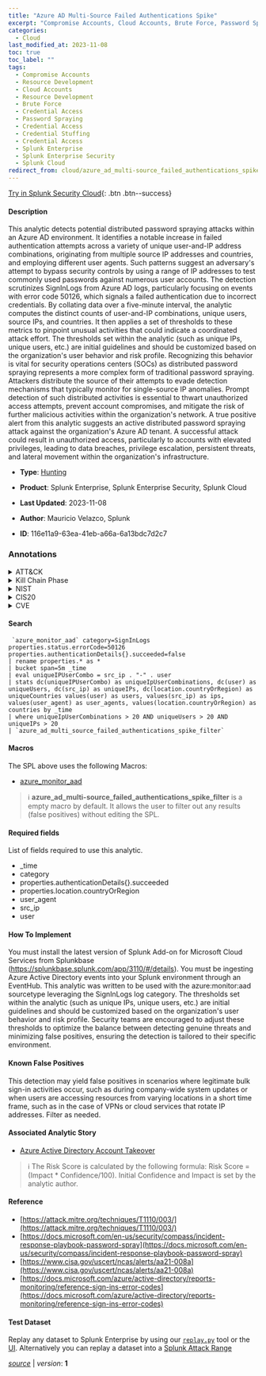 ```yaml
---
title: "Azure AD Multi-Source Failed Authentications Spike"
excerpt: "Compromise Accounts, Cloud Accounts, Brute Force, Password Spraying, Credential Stuffing"
categories:
  - Cloud
last_modified_at: 2023-11-08
toc: true
toc_label: ""
tags:
  - Compromise Accounts
  - Resource Development
  - Cloud Accounts
  - Resource Development
  - Brute Force
  - Credential Access
  - Password Spraying
  - Credential Access
  - Credential Stuffing
  - Credential Access
  - Splunk Enterprise
  - Splunk Enterprise Security
  - Splunk Cloud
redirect_from: cloud/azure_ad_multi-source_failed_authentications_spike/
---
```




[Try in Splunk Security Cloud](https://www.splunk.com/en_us/cyber-security.html){: .btn .btn--success}

#### Description

This analytic detects potential distributed password spraying attacks within an Azure AD environment. It identifies a notable increase in failed authentication attempts across a variety of unique user-and-IP address combinations, originating from multiple source IP addresses and countries, and employing different user agents. Such patterns suggest an adversary&#39;s attempt to bypass security controls by using a range of IP addresses to test commonly used passwords against numerous user accounts. The detection scrutinizes SignInLogs from Azure AD logs, particularly focusing on events with error code 50126, which signals a failed authentication due to incorrect credentials. By collating data over a five-minute interval, the analytic computes the distinct counts of user-and-IP combinations, unique users, source IPs, and countries. It then applies a set of thresholds to these metrics to pinpoint unusual activities that could indicate a coordinated attack effort. The thresholds set within the analytic (such as unique IPs, unique users, etc.) are initial guidelines and should be customized based on the organization&#39;s user behavior and risk profile. Recognizing this behavior is vital for security operations centers (SOCs) as distributed password spraying represents a more complex form of traditional password spraying. Attackers distribute the source of their attempts to evade detection mechanisms that typically monitor for single-source IP anomalies. Prompt detection of such distributed activities is essential to thwart unauthorized access attempts, prevent account compromises, and mitigate the risk of further malicious activities within the organization&#39;s network. A true positive alert from this analytic suggests an active distributed password spraying attack against the organization&#39;s Azure AD tenant. A successful attack could result in unauthorized access, particularly to accounts with elevated privileges, leading to data breaches, privilege escalation, persistent threats, and lateral movement within the organization&#39;s infrastructure.

- **Type**: [Hunting](https://github.com/splunk/security_content/wiki/Detection-Analytic-Types)
- **Product**: Splunk Enterprise, Splunk Enterprise Security, Splunk Cloud

- **Last Updated**: 2023-11-08
- **Author**: Mauricio Velazco, Splunk
- **ID**: 116e11a9-63ea-41eb-a66a-6a13bdc7d2c7

### Annotations
<details>
  <summary>ATT&CK</summary>

<div markdown="1">

#### [ATT&CK](https://attack.mitre.org/)

| ID          | Technique   | Tactic         |
| ----------- | ----------- |--------------- |
| [T1586](https://attack.mitre.org/techniques/T1586/) | Compromise Accounts | Resource Development |

| [T1586.003](https://attack.mitre.org/techniques/T1586/003/) | Cloud Accounts | Resource Development |

| [T1110](https://attack.mitre.org/techniques/T1110/) | Brute Force | Credential Access |

| [T1110.003](https://attack.mitre.org/techniques/T1110/003/) | Password Spraying | Credential Access |

| [T1110.004](https://attack.mitre.org/techniques/T1110/004/) | Credential Stuffing | Credential Access |

</div>
</details>


<details>
  <summary>Kill Chain Phase</summary>

<div markdown="1">

* Weaponization
* Exploitation


</div>
</details>


<details>
  <summary>NIST</summary>

<div markdown="1">

* DE.AE



</div>
</details>

<details>
  <summary>CIS20</summary>

<div markdown="1">

* CIS 10



</div>
</details>

<details>
  <summary>CVE</summary>

<div markdown="1">


</div>
</details>


#### Search

```
 `azure_monitor_aad` category=SignInLogs properties.status.errorCode=50126 properties.authenticationDetails{}.succeeded=false 
| rename properties.* as * 
| bucket span=5m _time 
| eval uniqueIPUserCombo = src_ip . "-" . user 
| stats dc(uniqueIPUserCombo) as uniqueIpUserCombinations, dc(user) as uniqueUsers, dc(src_ip) as uniqueIPs, dc(location.countryOrRegion) as uniqueCountries values(user) as users, values(src_ip) as ips, values(user_agent) as user_agents, values(location.countryOrRegion) as countries by _time 
| where uniqueIpUserCombinations > 20 AND uniqueUsers > 20 AND uniqueIPs > 20 
| `azure_ad_multi_source_failed_authentications_spike_filter`
```

#### Macros
The SPL above uses the following Macros:
* [azure_monitor_aad](https://github.com/splunk/security_content/blob/develop/macros/azure_monitor_aad.yml)

> :information_source:
> **azure_ad_multi-source_failed_authentications_spike_filter** is a empty macro by default. It allows the user to filter out any results (false positives) without editing the SPL.



#### Required fields
List of fields required to use this analytic.
* _time
* category
* properties.authenticationDetails{}.succeeded
* properties.location.countryOrRegion
* user_agent
* src_ip
* user



#### How To Implement
You must install the latest version of Splunk Add-on for Microsoft Cloud Services from Splunkbase (https://splunkbase.splunk.com/app/3110/#/details). You must be ingesting Azure Active Directory events into your Splunk environment through an EventHub. This analytic was written to be used with the azure:monitor:aad sourcetype leveraging the SignInLogs log category. The thresholds set within the analytic (such as unique IPs, unique users, etc.) are initial guidelines and should be customized based on the organization&#39;s user behavior and risk profile. Security teams are encouraged to adjust these thresholds to optimize the balance between detecting genuine threats and minimizing false positives, ensuring the detection is tailored to their specific environment.
#### Known False Positives
This detection may yield false positives in scenarios where legitimate bulk sign-in activities occur, such as during company-wide system updates or when users are accessing resources from varying locations in a short time frame, such as in the case of VPNs or cloud services that rotate IP addresses. Filter as needed.

#### Associated Analytic Story
* [Azure Active Directory Account Takeover](/stories/azure_active_directory_account_takeover)





> :information_source:
> The Risk Score is calculated by the following formula: Risk Score = (Impact * Confidence/100). Initial Confidence and Impact is set by the analytic author.


#### Reference

* [https://attack.mitre.org/techniques/T1110/003/](https://attack.mitre.org/techniques/T1110/003/)
* [https://docs.microsoft.com/en-us/security/compass/incident-response-playbook-password-spray](https://docs.microsoft.com/en-us/security/compass/incident-response-playbook-password-spray)
* [https://www.cisa.gov/uscert/ncas/alerts/aa21-008a](https://www.cisa.gov/uscert/ncas/alerts/aa21-008a)
* [https://docs.microsoft.com/azure/active-directory/reports-monitoring/reference-sign-ins-error-codes](https://docs.microsoft.com/azure/active-directory/reports-monitoring/reference-sign-ins-error-codes)



#### Test Dataset
Replay any dataset to Splunk Enterprise by using our [`replay.py`](https://github.com/splunk/attack_data#using-replaypy) tool or the [UI](https://github.com/splunk/attack_data#using-ui).
Alternatively you can replay a dataset into a [Splunk Attack Range](https://github.com/splunk/attack_range#replay-dumps-into-attack-range-splunk-server)




[*source*](https://github.com/splunk/security_content/tree/develop/detections/cloud/azure_ad_multi-source_failed_authentications_spike.yml) \| *version*: **1**